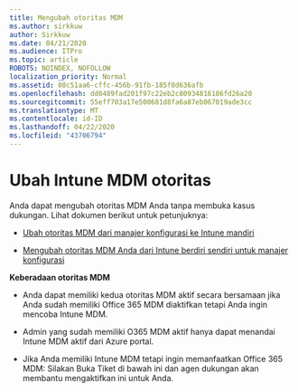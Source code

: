 ```yaml
---
title: Mengubah otoritas MDM
ms.author: sirkkuw
author: Sirkkuw
ms.date: 04/21/2020
ms.audience: ITPro
ms.topic: article
ROBOTS: NOINDEX, NOFOLLOW
localization_priority: Normal
ms.assetid: 08c51aa6-cffc-456b-91fb-185f0d636afb
ms.openlocfilehash: dd0489fad201f97c22eb2c80934816186fd26a20
ms.sourcegitcommit: 55eff703a17e500681d8fa6a87eb067019ade3cc
ms.translationtype: MT
ms.contentlocale: id-ID
ms.lasthandoff: 04/22/2020
ms.locfileid: "43706794"
---
```

# <a name="change-intune-mdm-authority"></a>Ubah Intune MDM otoritas

Anda dapat mengubah otoritas MDM Anda tanpa membuka kasus dukungan. Lihat dokumen berikut untuk petunjuknya:
  
- [Ubah otoritas MDM dari manajer konfigurasi ke Intune mandiri](https://docs.microsoft.com/configmgr/mdm/deploy-use/migrate-change-mdm-authority)
    
- [Mengubah otoritas MDM Anda dari Intune berdiri sendiri untuk manajer konfigurasi](https://docs.microsoft.com/configmgr/mdm/deploy-use/change-mdm-authority)
    
 **Keberadaan otoritas MDM**
  
- Anda dapat memiliki kedua otoritas MDM aktif secara bersamaan jika Anda sudah memiliki Office 365 MDM diaktifkan tetapi Anda ingin mencoba Intune MDM.
    
- Admin yang sudah memiliki O365 MDM aktif hanya dapat menandai Intune MDM aktif dari Azure portal.
    
- Jika Anda memiliki Intune MDM tetapi ingin memanfaatkan Office 365 MDM: Silakan Buka Tiket di bawah ini dan agen dukungan akan membantu mengaktifkan ini untuk Anda.
    

